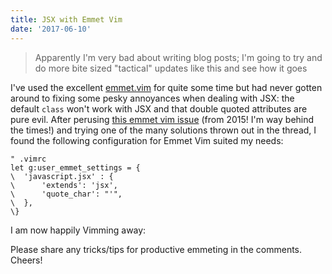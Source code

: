 ```yaml
---
title: JSX with Emmet Vim
date: '2017-06-10'
---
```


> Apparently I'm very bad about writing blog posts; I'm going to try and do more bite sized "tactical" updates like this and see how it goes

I've used the excellent [emmet.vim](https://github.com/mattn/emmet-vim) for quite some time but had never gotten around to fixing some pesky annoyances when dealing with JSX: the default `class` won't work with JSX and that double quoted attributes are pure evil. After perusing [this emmet vim issue](https://github.com/mattn/emmet-vim/issues/255) (from 2015! I'm way behind the times!) and trying one of the many solutions thrown out in the thread, I found the following configuration for Emmet Vim suited my needs:

```vim
" .vimrc
let g:user_emmet_settings = {
\  'javascript.jsx' : {
\      'extends': 'jsx',
\      'quote_char': "'",
\  },
\}
```

I am now happily Vimming away:

<script type="text/javascript" src="https://asciinema.org/a/124232.js" id="asciicast-124232" async></script>

Please share any tricks/tips for productive emmeting in the comments. Cheers!
